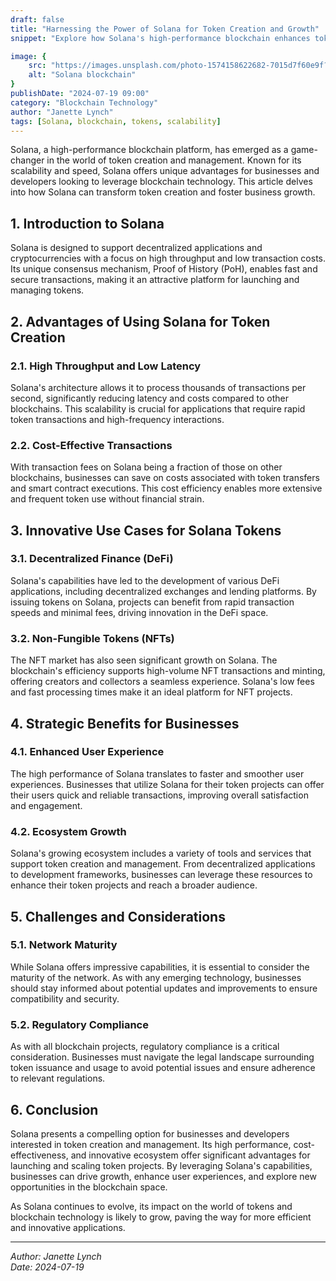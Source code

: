 ```yaml
---
draft: false
title: "Harnessing the Power of Solana for Token Creation and Growth"
snippet: "Explore how Solana's high-performance blockchain enhances token creation, offering scalability and efficiency. Learn about the benefits of Solana's network for launching tokens, driving innovation, and expanding business opportunities."

image: {
    src: "https://images.unsplash.com/photo-1574158622682-7015d7f60e9f?fit=crop&w=430&h=240",
    alt: "Solana blockchain"
}
publishDate: "2024-07-19 09:00"
category: "Blockchain Technology"
author: "Janette Lynch"
tags: [Solana, blockchain, tokens, scalability]
---
```


Solana, a high-performance blockchain platform, has emerged as a game-changer in the world of token creation and management. Known for its scalability and speed, Solana offers unique advantages for businesses and developers looking to leverage blockchain technology. This article delves into how Solana can transform token creation and foster business growth.

## 1. Introduction to Solana

Solana is designed to support decentralized applications and cryptocurrencies with a focus on high throughput and low transaction costs. Its unique consensus mechanism, Proof of History (PoH), enables fast and secure transactions, making it an attractive platform for launching and managing tokens.

## 2. Advantages of Using Solana for Token Creation

### 2.1. High Throughput and Low Latency

Solana's architecture allows it to process thousands of transactions per second, significantly reducing latency and costs compared to other blockchains. This scalability is crucial for applications that require rapid token transactions and high-frequency interactions.

### 2.2. Cost-Effective Transactions

With transaction fees on Solana being a fraction of those on other blockchains, businesses can save on costs associated with token transfers and smart contract executions. This cost efficiency enables more extensive and frequent token use without financial strain.

## 3. Innovative Use Cases for Solana Tokens

### 3.1. Decentralized Finance (DeFi)

Solana's capabilities have led to the development of various DeFi applications, including decentralized exchanges and lending platforms. By issuing tokens on Solana, projects can benefit from rapid transaction speeds and minimal fees, driving innovation in the DeFi space.

### 3.2. Non-Fungible Tokens (NFTs)

The NFT market has also seen significant growth on Solana. The blockchain's efficiency supports high-volume NFT transactions and minting, offering creators and collectors a seamless experience. Solana's low fees and fast processing times make it an ideal platform for NFT projects.

## 4. Strategic Benefits for Businesses

### 4.1. Enhanced User Experience

The high performance of Solana translates to faster and smoother user experiences. Businesses that utilize Solana for their token projects can offer their users quick and reliable transactions, improving overall satisfaction and engagement.

### 4.2. Ecosystem Growth

Solana's growing ecosystem includes a variety of tools and services that support token creation and management. From decentralized applications to development frameworks, businesses can leverage these resources to enhance their token projects and reach a broader audience.

## 5. Challenges and Considerations

### 5.1. Network Maturity

While Solana offers impressive capabilities, it is essential to consider the maturity of the network. As with any emerging technology, businesses should stay informed about potential updates and improvements to ensure compatibility and security.

### 5.2. Regulatory Compliance

As with all blockchain projects, regulatory compliance is a critical consideration. Businesses must navigate the legal landscape surrounding token issuance and usage to avoid potential issues and ensure adherence to relevant regulations.

## 6. Conclusion

Solana presents a compelling option for businesses and developers interested in token creation and management. Its high performance, cost-effectiveness, and innovative ecosystem offer significant advantages for launching and scaling token projects. By leveraging Solana's capabilities, businesses can drive growth, enhance user experiences, and explore new opportunities in the blockchain space.

As Solana continues to evolve, its impact on the world of tokens and blockchain technology is likely to grow, paving the way for more efficient and innovative applications.

---

*Author: Janette Lynch*  
*Date: 2024-07-19*
